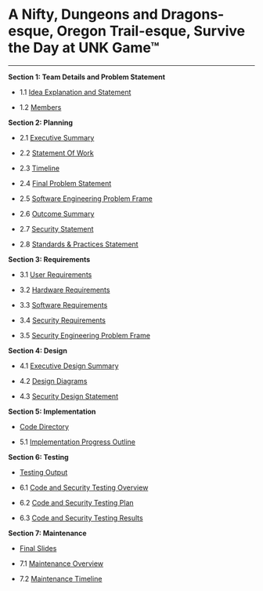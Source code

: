 # A Nifty, Dungeons and Dragons-esque, Oregon Trail-esque, Survive the Day at UNK Game™
<hr>

**Section 1: Team Details and Problem Statement**


- 1.1 [Idea Explanation and Statement](https://github.com/SirRexOfRider/CYBR404-UNK-Oregon-Trail/blob/main/Project/IdeaStatement.md)

- 1.2 [Members](https://github.com/SirRexOfRider/CYBR404-UNK-Oregon-Trail/blob/main/Project/Members.md)

**Section 2: Planning**

- 2.1 [Executive Summary](https://github.com/SirRexOfRider/CYBR404-UNK-Oregon-Trail/blob/main/Project/Planning/ExecutiveSummary.md)

- 2.2 [Statement Of Work](https://github.com/SirRexOfRider/CYBR404-UNK-Oregon-Trail/blob/main/Project/Planning/StatementofWork.md)

- 2.3 [Timeline](https://github.com/SirRexOfRider/CYBR404-UNK-Oregon-Trail/blob/main/Project/Planning/Timeline.md)

- 2.4 [Final Problem Statement](https://github.com/SirRexOfRider/CYBR404-UNK-Oregon-Trail/blob/main/Project/Planning/Problem_Summary.md)

- 2.5 [Software Engineering Problem Frame](https://github.com/SirRexOfRider/CYBR404-UNK-Oregon-Trail/blob/main/Project/Planning/Problem_Frame_UNKool.png) 

- 2.6 [Outcome Summary](https://github.com/SirRexOfRider/CYBR404-UNK-Oregon-Trail/blob/main/Project/Planning/OutcomeSummary.md)

- 2.7 [Security Statement](https://github.com/SirRexOfRider/CYBR404-UNK-Oregon-Trail/blob/main/Project/Planning/SecurityStatement.md)

- 2.8 [Standards & Practices Statement](https://github.com/SirRexOfRider/CYBR404-UNK-Oregon-Trail/blob/main/Project/Planning/StandardsandPracticesStatement.md)

**Section 3: Requirements**

- 3.1 [User Requirements](https://github.com/SirRexOfRider/CYBR404-UNK-Oregon-Trail/blob/main/Project/Requirements/UserRequirements.md)

- 3.2 [Hardware Requirements](https://github.com/SirRexOfRider/CYBR404-UNK-Oregon-Trail/blob/main/Project/Requirements/HardwareRequirements.md)

- 3.3 [Software Requirements](https://github.com/SirRexOfRider/CYBR404-UNK-Oregon-Trail/blob/main/Project/Requirements/SoftwareRequirements.md)

- 3.4 [Security Requirements](https://github.com/SirRexOfRider/CYBR404-UNK-Oregon-Trail/blob/main/Project/Requirements/SecurityRequirements.md)

- 3.5 [Security Engineering Problem Frame](https://github.com/SirRexOfRider/CYBR404-UNK-Oregon-Trail/blob/main/Project/Planning/security_frame.drawio%20(1).png) 

**Section 4: Design**

- 4.1 [Executive Design Summary](https://github.com/SirRexOfRider/CYBR404-UNK-Oregon-Trail/edit/main/Project/Design/ExecutiveDesignDocument.md)

- 4.2 [Design Diagrams](https://github.com/SirRexOfRider/CYBR404-UNK-Oregon-Trail/blob/main/Project/Design/DataFlowDiagrams.md)

- 4.3 [Security Design Statement](https://github.com/SirRexOfRider/CYBR404-UNK-Oregon-Trail/blob/main/Project/Design/SecurityDesignDocument.md)

**Section 5: Implementation**

- [Code Directory](https://github.com/SirRexOfRider/CYBR404-UNK-Oregon-Trail/tree/main/Project/Code)

- 5.1 [Implementation Progress Outline](https://github.com/SirRexOfRider/CYBR404-UNK-Oregon-Trail/blob/main/Project/Implementation/Implementation.md)

**Section 6: Testing**

- [Testing Output](https://github.com/SirRexOfRider/CYBR404-UNK-Oregon-Trail/blob/main/Project/Testing/Testing.md)

- 6.1 [Code and Security Testing Overview](https://github.com/SirRexOfRider/CYBR404-UNK-Oregon-Trail/blob/main/Project/Testing/CSTO.md)
  
- 6.2 [Code and Security Testing Plan](https://github.com/SirRexOfRider/CYBR404-UNK-Oregon-Trail/blob/main/Project/Testing/CSTP.md)
  
- 6.3 [Code and Security Testing Results](https://github.com/SirRexOfRider/CYBR404-UNK-Oregon-Trail/blob/main/Project/Testing/CSTR.md)

**Section 7: Maintenance**

- [Final Slides](https://github.com/SirRexOfRider/CYBR404-UNK-Oregon-Trail/blob/main/Project/CYBR%20404%20Project%201%20Final%20Presentation.pdf)

- 7.1 [Maintenance Overview](https://github.com/SirRexOfRider/CYBR404-UNK-Oregon-Trail/blob/main/Project/Maintenance/MaintenanceOverview.md)
  
- 7.2 [Maintenance Timeline](https://github.com/SirRexOfRider/CYBR404-UNK-Oregon-Trail/blob/main/Project/Maintenance/MaintenanceTimeline.md)

